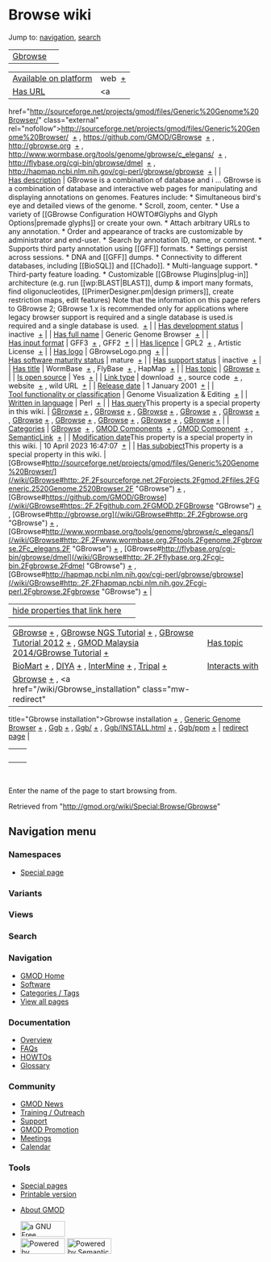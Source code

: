 <div id="mw-page-base" class="noprint">

</div>

<div id="mw-head-base" class="noprint">

</div>

<div id="content" class="mw-body" role="main">

<span id="top"></span>

<div id="mw-js-message" style="display:none;">

</div>



# <span dir="auto">Browse wiki</span>

<div id="bodyContent">

<div id="contentSub">

</div>

<div id="jump-to-nav" class="mw-jump">

Jump to: [navigation](#mw-navigation), [search](#p-search)

</div>

<div id="mw-content-text">

|  |  |
|----|----|
| <a href="/wiki/Gbrowse" class="mw-redirect" title="Gbrowse">Gbrowse</a> |  |

|  |  |
|----|----|
| [Available on platform](/wiki/Property:Available_on_platform "Property:Available on platform") | <span class="smwb-value">web  <span class="smwsearch">[+](/wiki/Special:SearchByProperty/Available-20on-20platform/web "Special:SearchByProperty/Available-20on-20platform/web")</span></span> |
| [Has URL](/wiki/Property:Has_URL "Property:Has URL") | <span class="smwb-value"><a
href="http://sourceforge.net/projects/gmod/files/Generic%20Genome%20Browser/"
class="external"
rel="nofollow">http://sourceforge.net/projects/gmod/files/Generic%20Genome%20Browser/</a>  <span class="smwsearch">[+](/wiki/Special:SearchByProperty/Has-20URL/http:-2F-2Fsourceforge.net-2Fprojects-2Fgmod-2Ffiles-2FGeneric-2520Genome-2520Browser-2F "Special:SearchByProperty/Has-20URL/http:-2F-2Fsourceforge.net-2Fprojects-2Fgmod-2Ffiles-2FGeneric-2520Genome-2520Browser-2F")</span></span> , <span class="smwb-value"><a href="https://github.com/GMOD/GBrowse" class="external"
rel="nofollow">https://github.com/GMOD/GBrowse</a>  <span class="smwsearch">[+](/wiki/Special:SearchByProperty/Has-20URL/https:-2F-2Fgithub.com-2FGMOD-2FGBrowse "Special:SearchByProperty/Has-20URL/https:-2F-2Fgithub.com-2FGMOD-2FGBrowse")</span></span> , <span class="smwb-value"><a href="http://gbrowse.org" class="external"
rel="nofollow">http://gbrowse.org</a>  <span class="smwsearch">[+](/wiki/Special:SearchByProperty/Has-20URL/http:-2F-2Fgbrowse.org "Special:SearchByProperty/Has-20URL/http:-2F-2Fgbrowse.org")</span></span> , <span class="smwb-value"><a href="http://www.wormbase.org/tools/genome/gbrowse/c_elegans/"
class="external"
rel="nofollow">http://www.wormbase.org/tools/genome/gbrowse/c_elegans/</a>  <span class="smwsearch">[+](/wiki/Special:SearchByProperty/Has-20URL/http:-2F-2Fwww.wormbase.org-2Ftools-2Fgenome-2Fgbrowse-2Fc_elegans-2F "Special:SearchByProperty/Has-20URL/http:-2F-2Fwww.wormbase.org-2Ftools-2Fgenome-2Fgbrowse-2Fc elegans-2F")</span></span> , <span class="smwb-value"><a href="http://flybase.org/cgi-bin/gbrowse/dmel" class="external"
rel="nofollow">http://flybase.org/cgi-bin/gbrowse/dmel</a>  <span class="smwsearch">[+](/wiki/Special:SearchByProperty/Has-20URL/http:-2F-2Fflybase.org-2Fcgi-2Dbin-2Fgbrowse-2Fdmel "Special:SearchByProperty/Has-20URL/http:-2F-2Fflybase.org-2Fcgi-2Dbin-2Fgbrowse-2Fdmel")</span></span> , <span class="smwb-value"><a href="http://hapmap.ncbi.nlm.nih.gov/cgi-perl/gbrowse/gbrowse"
class="external"
rel="nofollow">http://hapmap.ncbi.nlm.nih.gov/cgi-perl/gbrowse/gbrowse</a>  <span class="smwsearch">[+](/wiki/Special:SearchByProperty/Has-20URL/http:-2F-2Fhapmap.ncbi.nlm.nih.gov-2Fcgi-2Dperl-2Fgbrowse-2Fgbrowse "Special:SearchByProperty/Has-20URL/http:-2F-2Fhapmap.ncbi.nlm.nih.gov-2Fcgi-2Dperl-2Fgbrowse-2Fgbrowse")</span></span> |
| [Has description](/wiki/Property:Has_description "Property:Has description") | <span class="smwb-value">GBrowse is a combination of database and i<span class="smw-highlighter" data-type="2" state="persistent" data-title="Information"><span class="smwtext"> … </span><span class="smwttcontent">GBrowse is a combination of database and interactive web pages for manipulating and displaying annotations on genomes. Features include: \* Simultaneous bird's eye and detailed views of the genome. \* Scroll, zoom, center. \* Use a variety of \[\[GBrowse Configuration HOWTO#Glyphs and Glyph Options\|premade glyphs\]\] or create your own. \* Attach arbitrary URLs to any annotation. \* Order and appearance of tracks are customizable by administrator and end-user. \* Search by annotation ID, name, or comment. \* Supports third party annotation using \[\[GFF\]\] formats. \* Settings persist across sessions. \* DNA and \[\[GFF\]\] dumps. \* Connectivity to different databases, including \[\[BioSQL\]\] and \[\[Chado\]\]. \* Multi-language support. \* Third-party feature loading. \* Customizable \[\[GBrowse Plugins\|plug-in\]\] architecture (e.g. run \[\[wp:BLAST\|BLAST\]\], dump & import many formats, find oligonucleotides, \[\[PrimerDesigner.pm\|design primers\]\], create restriction maps, edit features) Note that the information on this page refers to GBrowse 2; GBrowse 1.x is recommended only for applications where legacy browser support is required and a single database is used.</span></span>is required and a single database is used.  <span class="smwsearch">[+](/mediawiki/index.php?title=Special:SearchByProperty&x=Has-20description%2FGBrowse-20is-20a-20combination-20of-20database-20and-20interactive-20web-20pages-20for-20manipulating-20and-20displaying-20annotations-20on-20genomes.-20Features-20include%3A-0A-0A%2A-20Simultaneous-20bird%27s-20eye-20and-20detailed-20views-20of-20the-20genome.-0A%2A-20Scroll%2C-20zoom%2C-20center.-0A%2A-20Use-20a-20variety-20of-20-5B-5BGBrowse-20Configuration-20HOWTO-23Glyphs-20and-20Glyph-20Options-7Cpremade-20glyphs-5D-5D-20or-20create-20your-20own.-0A%2A-20Attach-20arbitrary-20URLs-20to-20any-20annotation.-0A%2A-20Order-20and-20appearance-20of-20tracks-20are-20customizable-20by-20administrator-20and-20end-2Duser.-0A%2A-20Search-20by-20annotation-20ID%2C-20name%2C-20or-20comment.-0A%2A-20Supports-20third-20party-20annotation-20using-20-5B-5BGFF-5D-5D-20formats.-0A%2A-20Settings-20persist-20across-20sessions.-0A%2A-20DNA-20and-20-5B-5BGFF-5D-5D-20dumps.-0A%2A-20Connectivity-20to-20different-20databases%2C-20including-20-5B-5BBioSQL-5D-5D-20and-20-5B-5BChado-5D-5D.-0A%2A-20Multi-2Dlanguage-20support.-0A%2A-20Third-2Dparty-20feature-20loading.-0A%2A-20Customizable-20-5B-5BGBrowse-20Plugins-7Cplug-2Din-5D-5D-20architecture-20%28e.g.-20run-20-5B-5Bwp%3ABLAST-7CBLAST-5D-5D%2C-20dump-20-26-20import-20many-20formats%2C-20find-20oligonucleotides%2C-20-5B-5BPrimerDesigner.pm-7Cdesign-20primers-5D-5D%2C-20create-20restriction-20maps%2C-20edit-20features%29-0A-0ANote-20that-20the-20information-20on-20this-20page-20refers-20to-20GBrowse-202%3B-20GBrowse-201.x-20is-20recommended-20only-20for-20applications-20where-20legacy-20browser-20support-20is-20required-20and-20a-20single-20database-20is-20used. "Special:SearchByProperty")</span></span> |
| [Has development status](/wiki/Property:Has_development_status "Property:Has development status") | <span class="smwb-value">inactive  <span class="smwsearch">[+](/wiki/Special:SearchByProperty/Has-20development-20status/inactive "Special:SearchByProperty/Has-20development-20status/inactive")</span></span> |
| <a
href="/mediawiki/index.php?title=Property:Has_full_name&amp;action=edit&amp;redlink=1"
class="new"
title="Property:Has full name (page does not exist)">Has full name</a> | <span class="smwb-value">Generic Genome Browser  <span class="smwsearch">[+](/wiki/Special:SearchByProperty/Has-20full-20name/Generic-20Genome-20Browser "Special:SearchByProperty/Has-20full-20name/Generic-20Genome-20Browser")</span></span> |
| [Has input format](/wiki/Property:Has_input_format "Property:Has input format") | <span class="smwb-value">GFF3  <span class="smwsearch">[+](/wiki/Special:SearchByProperty/Has-20input-20format/GFF3 "Special:SearchByProperty/Has-20input-20format/GFF3")</span></span> , <span class="smwb-value">GFF2  <span class="smwsearch">[+](/wiki/Special:SearchByProperty/Has-20input-20format/GFF2 "Special:SearchByProperty/Has-20input-20format/GFF2")</span></span> |
| [Has licence](/wiki/Property:Has_licence "Property:Has licence") | <span class="smwb-value">GPL2  <span class="smwsearch">[+](/wiki/Special:SearchByProperty/Has-20licence/GPL2 "Special:SearchByProperty/Has-20licence/GPL2")</span></span> , <span class="smwb-value">Artistic License  <span class="smwsearch">[+](/wiki/Special:SearchByProperty/Has-20licence/Artistic-20License "Special:SearchByProperty/Has-20licence/Artistic-20License")</span></span> |
| [Has logo](/wiki/Property:Has_logo "Property:Has logo") | <span class="smwb-value">GBrowseLogo.png  <span class="smwsearch">[+](/wiki/Special:SearchByProperty/Has-20logo/GBrowseLogo.png "Special:SearchByProperty/Has-20logo/GBrowseLogo.png")</span></span> |
| [Has software maturity status](/wiki/Property:Has_software_maturity_status "Property:Has software maturity status") | <span class="smwb-value">mature  <span class="smwsearch">[+](/wiki/Special:SearchByProperty/Has-20software-20maturity-20status/mature "Special:SearchByProperty/Has-20software-20maturity-20status/mature")</span></span> |
| [Has support status](/wiki/Property:Has_support_status "Property:Has support status") | <span class="smwb-value">inactive  <span class="smwsearch">[+](/wiki/Special:SearchByProperty/Has-20support-20status/inactive "Special:SearchByProperty/Has-20support-20status/inactive")</span></span> |
| [Has title](/wiki/Property:Has_title "Property:Has title") | <span class="smwb-value">WormBase  <span class="smwsearch">[+](/wiki/Special:SearchByProperty/Has-20title/WormBase "Special:SearchByProperty/Has-20title/WormBase")</span></span> , <span class="smwb-value">FlyBase  <span class="smwsearch">[+](/wiki/Special:SearchByProperty/Has-20title/FlyBase "Special:SearchByProperty/Has-20title/FlyBase")</span></span> , <span class="smwb-value">HapMap  <span class="smwsearch">[+](/wiki/Special:SearchByProperty/Has-20title/HapMap "Special:SearchByProperty/Has-20title/HapMap")</span></span> |
| [Has topic](/wiki/Property:Has_topic "Property:Has topic") | <span class="smwb-value">[GBrowse](/wiki/GBrowse "GBrowse") <span class="smwbrowse">[+](/wiki/Special:Browse/GBrowse "Special:Browse/GBrowse")</span></span> |
| [Is open source](/wiki/Property:Is_open_source "Property:Is open source") | <span class="smwb-value">Yes  <span class="smwsearch">[+](/wiki/Special:SearchByProperty/Is-20open-20source/Yes "Special:SearchByProperty/Is-20open-20source/Yes")</span></span> |
| [Link type](/wiki/Property:Link_type "Property:Link type") | <span class="smwb-value">download  <span class="smwsearch">[+](/wiki/Special:SearchByProperty/Link-20type/download "Special:SearchByProperty/Link-20type/download")</span></span> , <span class="smwb-value">source code  <span class="smwsearch">[+](/wiki/Special:SearchByProperty/Link-20type/source-20code "Special:SearchByProperty/Link-20type/source-20code")</span></span> , <span class="smwb-value">website  <span class="smwsearch">[+](/wiki/Special:SearchByProperty/Link-20type/website "Special:SearchByProperty/Link-20type/website")</span></span> , <span class="smwb-value">wild URL  <span class="smwsearch">[+](/wiki/Special:SearchByProperty/Link-20type/wild-20URL "Special:SearchByProperty/Link-20type/wild-20URL")</span></span> |
| [Release date](/wiki/Property:Release_date "Property:Release date") | <span class="smwb-value">1 January 2001  <span class="smwsearch">[+](/wiki/Special:SearchByProperty/Release-20date/1-20January-202001 "Special:SearchByProperty/Release-20date/1-20January-202001")</span></span> |
| [Tool functionality or classification](/wiki/Property:Tool_functionality_or_classification "Property:Tool functionality or classification") | <span class="smwb-value">Genome Visualization & Editing  <span class="smwsearch">[+](/wiki/Special:SearchByProperty/Tool-20functionality-20or-20classification/Genome-20Visualization-20-26-20Editing "Special:SearchByProperty/Tool-20functionality-20or-20classification/Genome-20Visualization-20-26-20Editing")</span></span> |
| [Written in language](/wiki/Property:Written_in_language "Property:Written in language") | <span class="smwb-value">Perl  <span class="smwsearch">[+](/wiki/Special:SearchByProperty/Written-20in-20language/Perl "Special:SearchByProperty/Written-20in-20language/Perl")</span></span> |
| <span class="smw-highlighter" data-type="1" state="inline" data-title="Property"><span class="smwbuiltin">[Has query](/wiki/Property:Has_query "Property:Has query")</span><span class="smwttcontent">This property is a special property in this wiki.</span></span> | <span class="smwb-value">[GBrowse](/wiki/GBrowse#_QUERY4347a1f1fd1037be6297b3715ccd8ad8 "GBrowse") <span class="smwbrowse">[+](/wiki/Special:Browse/GBrowse-23_QUERY4347a1f1fd1037be6297b3715ccd8ad8 "Special:Browse/GBrowse-23 QUERY4347a1f1fd1037be6297b3715ccd8ad8")</span></span> , <span class="smwb-value">[GBrowse](/wiki/GBrowse#_QUERY4ff3a0e4f9d6878de15018a62e9ff972 "GBrowse") <span class="smwbrowse">[+](/wiki/Special:Browse/GBrowse-23_QUERY4ff3a0e4f9d6878de15018a62e9ff972 "Special:Browse/GBrowse-23 QUERY4ff3a0e4f9d6878de15018a62e9ff972")</span></span> , <span class="smwb-value">[GBrowse](/wiki/GBrowse#_QUERY1b3fcc4e0ca2aa509de52a5f3b1d3707 "GBrowse") <span class="smwbrowse">[+](/wiki/Special:Browse/GBrowse-23_QUERY1b3fcc4e0ca2aa509de52a5f3b1d3707 "Special:Browse/GBrowse-23 QUERY1b3fcc4e0ca2aa509de52a5f3b1d3707")</span></span> , <span class="smwb-value">[GBrowse](/wiki/GBrowse#_QUERY7de82d455b9c85853298975a3daa3647 "GBrowse") <span class="smwbrowse">[+](/wiki/Special:Browse/GBrowse-23_QUERY7de82d455b9c85853298975a3daa3647 "Special:Browse/GBrowse-23 QUERY7de82d455b9c85853298975a3daa3647")</span></span> , <span class="smwb-value">[GBrowse](/wiki/GBrowse#_QUERY579bdcab7ff34e1fa27531d3f8aa3a45 "GBrowse") <span class="smwbrowse">[+](/wiki/Special:Browse/GBrowse-23_QUERY579bdcab7ff34e1fa27531d3f8aa3a45 "Special:Browse/GBrowse-23 QUERY579bdcab7ff34e1fa27531d3f8aa3a45")</span></span> , <span class="smwb-value">[GBrowse](/wiki/GBrowse#_QUERY6322863b5657812d31094dddda5e42f0 "GBrowse") <span class="smwbrowse">[+](/wiki/Special:Browse/GBrowse-23_QUERY6322863b5657812d31094dddda5e42f0 "Special:Browse/GBrowse-23 QUERY6322863b5657812d31094dddda5e42f0")</span></span> , <span class="smwb-value">[GBrowse](/wiki/GBrowse#_QUERY978afa75f80ba74b00e6327bb50f877f "GBrowse") <span class="smwbrowse">[+](/wiki/Special:Browse/GBrowse-23_QUERY978afa75f80ba74b00e6327bb50f877f "Special:Browse/GBrowse-23 QUERY978afa75f80ba74b00e6327bb50f877f")</span></span> , <span class="smwb-value">[GBrowse](/wiki/GBrowse#_QUERY8004cbabb8391ce71b4094c2075dc730 "GBrowse") <span class="smwbrowse">[+](/wiki/Special:Browse/GBrowse-23_QUERY8004cbabb8391ce71b4094c2075dc730 "Special:Browse/GBrowse-23 QUERY8004cbabb8391ce71b4094c2075dc730")</span></span> , <span class="smwb-value">[GBrowse](/wiki/GBrowse#_QUERYe10abef72b9233239b0adf822911a782 "GBrowse") <span class="smwbrowse">[+](/wiki/Special:Browse/GBrowse-23_QUERYe10abef72b9233239b0adf822911a782 "Special:Browse/GBrowse-23 QUERYe10abef72b9233239b0adf822911a782")</span></span> , <span class="smwb-value">[GBrowse](/wiki/GBrowse#_QUERYd3250911305c11ab3e967dcd9e801e7a "GBrowse") <span class="smwbrowse">[+](/wiki/Special:Browse/GBrowse-23_QUERYd3250911305c11ab3e967dcd9e801e7a "Special:Browse/GBrowse-23 QUERYd3250911305c11ab3e967dcd9e801e7a")</span></span> |
| [Categories](/wiki/Special:Categories "Special:Categories") | <span class="smwb-value">[GBrowse](/wiki/Category:GBrowse "Category:GBrowse")  <span class="smwsearch">[+](/wiki/Special:SearchByProperty/GBrowse "Special:SearchByProperty/GBrowse")</span></span> , <span class="smwb-value">[GMOD Components](/wiki/Category:GMOD_Components "Category:GMOD Components")  <span class="smwsearch">[+](/wiki/Special:SearchByProperty/GMOD-20Components "Special:SearchByProperty/GMOD-20Components")</span></span> , <span class="smwb-value">[GMOD Component](/wiki/Category:GMOD_Component "Category:GMOD Component")  <span class="smwsearch">[+](/wiki/Special:SearchByProperty/GMOD-20Component "Special:SearchByProperty/GMOD-20Component")</span></span> , <span class="smwb-value"><a
href="/mediawiki/index.php?title=Category:SemanticLink&amp;action=edit&amp;redlink=1"
class="new"
title="Category:SemanticLink (page does not exist)">SemanticLink</a>  <span class="smwsearch">[+](/wiki/Special:SearchByProperty/SemanticLink "Special:SearchByProperty/SemanticLink")</span></span> |
| <span class="smw-highlighter" data-type="1" state="inline" data-title="Property"><span class="smwbuiltin">[Modification date](/wiki/Property:Modification_date "Property:Modification date")</span><span class="smwttcontent">This property is a special property in this wiki.</span></span> | <span class="smwb-value">10 April 2023 16:47:07  <span class="smwsearch">[+](/wiki/Special:SearchByProperty/Modification-20date/10-20April-202023-2016:47:07 "Special:SearchByProperty/Modification-20date/10-20April-202023-2016:47:07")</span></span> |
| <span class="smw-highlighter" data-type="1" state="inline" data-title="Property"><span class="smwbuiltin">[Has subobject](/wiki/Property:Has_subobject "Property:Has subobject")</span><span class="smwttcontent">This property is a special property in this wiki.</span></span> | <span class="smwb-value">[GBrowse#http://sourceforge.net/projects/gmod/files/Generic%20Genome%20Browser/](/wiki/GBrowse#http:.2F.2Fsourceforge.net.2Fprojects.2Fgmod.2Ffiles.2FGeneric.2520Genome.2520Browser.2F "GBrowse") <span class="smwbrowse">[+](/wiki/Special:Browse/GBrowse-23http:-2F-2Fsourceforge.net-2Fprojects-2Fgmod-2Ffiles-2FGeneric-2520Genome-2520Browser-2F "Special:Browse/GBrowse-23http:-2F-2Fsourceforge.net-2Fprojects-2Fgmod-2Ffiles-2FGeneric-2520Genome-2520Browser-2F")</span></span> , <span class="smwb-value">[GBrowse#https://github.com/GMOD/GBrowse](/wiki/GBrowse#https:.2F.2Fgithub.com.2FGMOD.2FGBrowse "GBrowse") <span class="smwbrowse">[+](/wiki/Special:Browse/GBrowse-23https:-2F-2Fgithub.com-2FGMOD-2FGBrowse "Special:Browse/GBrowse-23https:-2F-2Fgithub.com-2FGMOD-2FGBrowse")</span></span> , <span class="smwb-value">[GBrowse#http://gbrowse.org](/wiki/GBrowse#http:.2F.2Fgbrowse.org "GBrowse") <span class="smwbrowse">[+](/wiki/Special:Browse/GBrowse-23http:-2F-2Fgbrowse.org "Special:Browse/GBrowse-23http:-2F-2Fgbrowse.org")</span></span> , <span class="smwb-value">[GBrowse#http://www.wormbase.org/tools/genome/gbrowse/c_elegans/](/wiki/GBrowse#http:.2F.2Fwww.wormbase.org.2Ftools.2Fgenome.2Fgbrowse.2Fc_elegans.2F "GBrowse") <span class="smwbrowse">[+](/wiki/Special:Browse/GBrowse-23http:-2F-2Fwww.wormbase.org-2Ftools-2Fgenome-2Fgbrowse-2Fc_elegans-2F "Special:Browse/GBrowse-23http:-2F-2Fwww.wormbase.org-2Ftools-2Fgenome-2Fgbrowse-2Fc elegans-2F")</span></span> , <span class="smwb-value">[GBrowse#http://flybase.org/cgi-bin/gbrowse/dmel](/wiki/GBrowse#http:.2F.2Fflybase.org.2Fcgi-bin.2Fgbrowse.2Fdmel "GBrowse") <span class="smwbrowse">[+](/wiki/Special:Browse/GBrowse-23http:-2F-2Fflybase.org-2Fcgi-2Dbin-2Fgbrowse-2Fdmel "Special:Browse/GBrowse-23http:-2F-2Fflybase.org-2Fcgi-2Dbin-2Fgbrowse-2Fdmel")</span></span> , <span class="smwb-value">[GBrowse#http://hapmap.ncbi.nlm.nih.gov/cgi-perl/gbrowse/gbrowse](/wiki/GBrowse#http:.2F.2Fhapmap.ncbi.nlm.nih.gov.2Fcgi-perl.2Fgbrowse.2Fgbrowse "GBrowse") <span class="smwbrowse">[+](/wiki/Special:Browse/GBrowse-23http:-2F-2Fhapmap.ncbi.nlm.nih.gov-2Fcgi-2Dperl-2Fgbrowse-2Fgbrowse "Special:Browse/GBrowse-23http:-2F-2Fhapmap.ncbi.nlm.nih.gov-2Fcgi-2Dperl-2Fgbrowse-2Fgbrowse")</span></span> |

<span id="smw_browse_incoming"></span>

|  |  |
|----|----|
| [hide properties that link here](/mediawiki/index.php?title=Special:Browse&offset=0&dir=out&article=Gbrowse)  |  |

|  |  |
|----|----|
| <span class="smwb-ivalue">[GBrowse](/wiki/GBrowse "GBrowse") <span class="smwbrowse">[+](/wiki/Special:Browse/GBrowse "Special:Browse/GBrowse")</span></span> , <span class="smwb-ivalue">[GBrowse NGS Tutorial](/wiki/GBrowse_NGS_Tutorial "GBrowse NGS Tutorial") <span class="smwbrowse">[+](/wiki/Special:Browse/GBrowse-20NGS-20Tutorial "Special:Browse/GBrowse-20NGS-20Tutorial")</span></span> , <span class="smwb-ivalue">[GBrowse Tutorial 2012](/wiki/GBrowse_Tutorial_2012 "GBrowse Tutorial 2012") <span class="smwbrowse">[+](/wiki/Special:Browse/GBrowse-20Tutorial-202012 "Special:Browse/GBrowse-20Tutorial-202012")</span></span> , <span class="smwb-ivalue">[GMOD Malaysia 2014/GBrowse Tutorial](/wiki/GMOD_Malaysia_2014/GBrowse_Tutorial "GMOD Malaysia 2014/GBrowse Tutorial") <span class="smwbrowse">[+](/wiki/Special:Browse/GMOD-20Malaysia-202014-2FGBrowse-20Tutorial "Special:Browse/GMOD-20Malaysia-202014-2FGBrowse-20Tutorial")</span></span> | [Has topic](/wiki/Property:Has_topic "Property:Has topic") |
| <span class="smwb-ivalue">[BioMart](/wiki/BioMart "BioMart") <span class="smwbrowse">[+](/wiki/Special:Browse/BioMart "Special:Browse/BioMart")</span></span> , <span class="smwb-ivalue">[DIYA](/wiki/DIYA "DIYA") <span class="smwbrowse">[+](/wiki/Special:Browse/DIYA "Special:Browse/DIYA")</span></span> , <span class="smwb-ivalue">[InterMine](/wiki/InterMine "InterMine") <span class="smwbrowse">[+](/wiki/Special:Browse/InterMine "Special:Browse/InterMine")</span></span> , <span class="smwb-ivalue">[Tripal](/wiki/Tripal "Tripal") <span class="smwbrowse">[+](/wiki/Special:Browse/Tripal "Special:Browse/Tripal")</span></span> | [Interacts with](/wiki/Property:Interacts_with "Property:Interacts with") |
| <span class="smwb-ivalue"><a href="/wiki/Gbrowse" class="mw-redirect" title="Gbrowse">Gbrowse</a> <span class="smwbrowse">[+](/wiki/Special:Browse/Gbrowse "Special:Browse/Gbrowse")</span></span> , <span class="smwb-ivalue"><a href="/wiki/Gbrowse_installation" class="mw-redirect"
title="Gbrowse installation">Gbrowse installation</a> <span class="smwbrowse">[+](/wiki/Special:Browse/Gbrowse-20installation "Special:Browse/Gbrowse-20installation")</span></span> , <span class="smwb-ivalue"><a href="/wiki/Generic_Genome_Browser" class="mw-redirect"
title="Generic Genome Browser">Generic Genome Browser</a> <span class="smwbrowse">[+](/wiki/Special:Browse/Generic-20Genome-20Browser "Special:Browse/Generic-20Genome-20Browser")</span></span> , <span class="smwb-ivalue"><a href="/wiki/Ggb" class="mw-redirect" title="Ggb">Ggb</a> <span class="smwbrowse">[+](/wiki/Special:Browse/Ggb "Special:Browse/Ggb")</span></span> , <span class="smwb-ivalue"><a href="/wiki/Ggb/" class="mw-redirect" title="Ggb/">Ggb/</a> <span class="smwbrowse">[+](/wiki/Special:Browse/Ggb-2F "Special:Browse/Ggb-2F")</span></span> , <span class="smwb-ivalue"><a href="/wiki/Ggb/INSTALL.html" class="mw-redirect"
title="Ggb/INSTALL.html">Ggb/INSTALL.html</a> <span class="smwbrowse">[+](/wiki/Special:Browse/Ggb-2FINSTALL.html "Special:Browse/Ggb-2FINSTALL.html")</span></span> , <span class="smwb-ivalue"><a href="/wiki/Ggb/ppm" class="mw-redirect" title="Ggb/ppm">Ggb/ppm</a> <span class="smwbrowse">[+](/wiki/Special:Browse/Ggb-2Fppm "Special:Browse/Ggb-2Fppm")</span></span> | [redirect page](/wiki/Special:ListRedirects "Special:ListRedirects") |

|     |     |
|-----|-----|
|     |     |

 

Enter the name of the page to start browsing from.  

</div>

<div class="printfooter">

Retrieved from "<http://gmod.org/wiki/Special:Browse/Gbrowse>"

</div>

<div id="catlinks" class="catlinks catlinks-allhidden">

</div>

<div class="visualClear">

</div>

</div>

</div>

<div id="mw-navigation">

## Navigation menu

<div id="mw-head">



<div id="left-navigation">

<div id="p-namespaces" class="vectorTabs" role="navigation"
aria-labelledby="p-namespaces-label">

### Namespaces

- <span id="ca-nstab-special">[Special
  page](/wiki/Special:Browse/Gbrowse "This is a special page, you cannot edit the page itself")</span>

</div>

<div id="p-variants" class="vectorMenu emptyPortlet" role="navigation"
aria-labelledby="p-variants-label">

### 

### Variants[](#)

<div class="menu">

</div>

</div>

</div>

<div id="right-navigation">

<div id="p-views" class="vectorTabs emptyPortlet" role="navigation"
aria-labelledby="p-views-label">

### Views

</div>



</div>

<div id="p-search" role="search">

### Search

<div id="simpleSearch">

</div>

</div>

</div>

</div>

<div id="mw-panel">

<div id="p-logo" role="banner">

<a href="/wiki/Main_Page"
style="background-image: url(http://gmod.org/images/GMOD-cogs.png);"
title="Visit the main page"></a>

</div>

<div id="p-Navigation" class="portal" role="navigation"
aria-labelledby="p-Navigation-label">

### Navigation

<div class="body">

- <span id="n-GMOD-Home">[GMOD Home](/wiki/Main_Page)</span>
- <span id="n-Software">[Software](/wiki/GMOD_Components)</span>
- <span id="n-Categories-.2F-Tags">[Categories /
  Tags](/wiki/Categories)</span>
- <span id="n-View-all-pages">[View all
  pages](/wiki/Special:AllPages)</span>

</div>

</div>

<div id="p-Documentation" class="portal" role="navigation"
aria-labelledby="p-Documentation-label">

### Documentation

<div class="body">

- <span id="n-Overview">[Overview](/wiki/Overview)</span>
- <span id="n-FAQs">[FAQs](/wiki/Category:FAQ)</span>
- <span id="n-HOWTOs">[HOWTOs](/wiki/Category:HOWTO)</span>
- <span id="n-Glossary">[Glossary](/wiki/Glossary)</span>

</div>

</div>

<div id="p-Community" class="portal" role="navigation"
aria-labelledby="p-Community-label">

### Community

<div class="body">

- <span id="n-GMOD-News">[GMOD News](/wiki/GMOD_News)</span>
- <span id="n-Training-.2F-Outreach">[Training /
  Outreach](/wiki/Training_and_Outreach)</span>
- <span id="n-Support">[Support](/wiki/Support)</span>
- <span id="n-GMOD-Promotion">[GMOD
  Promotion](/wiki/GMOD_Promotion)</span>
- <span id="n-Meetings">[Meetings](/wiki/Meetings)</span>
- <span id="n-Calendar">[Calendar](/wiki/Calendar)</span>

</div>

</div>

<div id="p-tb" class="portal" role="navigation"
aria-labelledby="p-tb-label">

### Tools

<div class="body">

- <span id="t-specialpages"><a href="/wiki/Special:SpecialPages" accesskey="q"
  title="A list of all special pages [q]">Special pages</a></span>
- <span id="t-print"><a
  href="/mediawiki/index.php?title=Special:Browse/Gbrowse&amp;printable=yes"
  rel="alternate" accesskey="p"
  title="Printable version of this page [p]">Printable version</a></span>

</div>

</div>

</div>

</div>

<div id="footer" role="contentinfo">

- <span id="footer-places-about">[About
  GMOD](/wiki/GMOD:About "GMOD:About")</span>

<!-- -->

- <span id="footer-copyrightico">[<img src="http://www.gnu.org/graphics/gfdl-logo-small.png" width="88"
  height="31" alt="a GNU Free Documentation License" />](http://www.gnu.org/licenses/fdl-1.3.html)</span>
- <span id="footer-poweredbyico">[<img src="/mediawiki/skins/common/images/poweredby_mediawiki_88x31.png"
  width="88" height="31" alt="Powered by MediaWiki" />](//www.mediawiki.org/)
  [<img
  src="/mediawiki/extensions/SemanticMediaWiki/includes/../resources/images/smw_button.png"
  width="88" height="31" alt="Powered by Semantic MediaWiki" />](https://www.semantic-mediawiki.org/wiki/Semantic_MediaWiki)</span>

<div style="clear:both">

</div>

</div>
